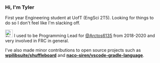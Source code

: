 ### Hi, I'm Tyler
First year Engineering student at UofT (EngSci 2T5). Looking for things to do so I don't feel like I'm slacking off.  

<img src="https://upload.wikimedia.org/wikipedia/en/thumb/a/a2/FIRST_Logo.svg/1200px-FIRST_Logo.svg.png" alt="FIRST Logo" width="25px"> I used to be Programming Lead for [@Arctos6135](https://github.com/Arctos6135/) from 2018-2020 and very involved in FRC in general.

I've also made minor contributions to open source projects such as [**wpilibsuite/shuffleboard**](https://github.com/wpilibsuite/shuffleboard) and [**naco-siren/vscode-gradle-language**](https://github.com/naco-siren/vscode-gradle-language).
 
